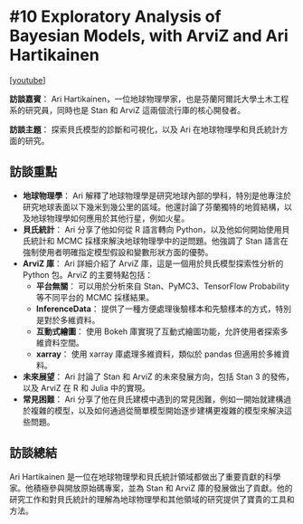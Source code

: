 # #10 Exploratory Analysis of Bayesian Models, with ArviZ and Ari Hartikainen

\[[youtube](https://www.youtube.com/watch?v=uaTlNOZ9UkE)]

**訪談嘉賓**： Ari Hartikainen，一位地球物理學家，也是芬蘭阿爾託大學土木工程系的研究員，同時也是 Stan 和 ArviZ 這兩個流行庫的核心開發者。

**訪談主題**： 探索貝氏模型的診斷和可視化，以及 Ari 在地球物理學和貝氏統計方面的研究。

## **訪談重點**

* **地球物理學**： Ari 解釋了地球物理學是研究地球內部的學科，特別是他專注於研究地球表面以下幾米到幾公里的區域。他還討論了芬蘭獨特的地質結構，以及地球物理學如何應用於其他行星，例如火星。
* **貝氏統計**： Ari 分享了他如何從 R 語言轉向 Python，以及他如何開始使用貝氏統計和 MCMC 採樣來解決地球物理學中的逆問題。他強調了 Stan 語言在強制使用者明確指定模型假設和變數形狀方面的優勢。
* **ArviZ 庫**： Ari 詳細介紹了 ArviZ 庫，這是一個用於貝氏模型探索性分析的 Python 包。ArviZ 的主要特點包括：
  * **平台無關**： 可以用於分析來自 Stan、PyMC3、TensorFlow Probability 等不同平台的 MCMC 採樣結果。
  * **InferenceData**： 提供了一種方便處理後驗樣本和先驗樣本的方式，特別是對於多維資料。
  * **互動式繪圖**： 使用 Bokeh 庫實現了互動式繪圖功能，允許使用者探索多維資料空間。
  * **xarray**： 使用 xarray 庫處理多維資料，類似於 pandas 但適用於多維資料。
* **未來展望**： Ari 討論了 Stan 和 ArviZ 的未來發展方向，包括 Stan 3 的發佈，以及 ArviZ 在 R 和 Julia 中的實現。
* **常見困難**： Ari 分享了他在貝氏建模中遇到的常見困難，例如一開始就建構過於複雜的模型，以及如何通過從簡單模型開始逐步建構更複雜的模型來解決這些問題。

## **訪談總結**

Ari Hartikainen 是一位在地球物理學和貝氏統計領域都做出了重要貢獻的科學家。他積極參與開放原始碼專案，並為 Stan 和 ArviZ 庫的發展做出了貢獻。他的研究工作和對貝氏統計的理解為地球物理學和其他領域的研究提供了寶貴的工具和方法。
